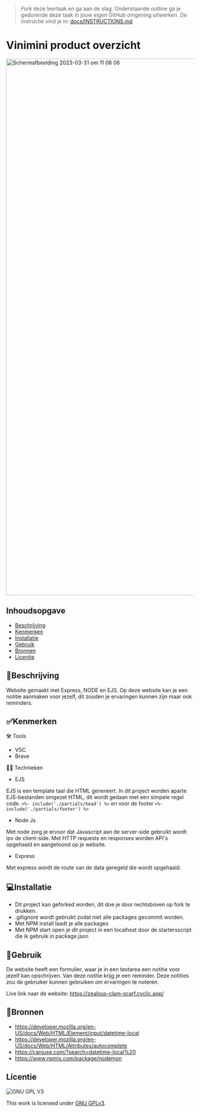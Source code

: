 > _Fork_ deze leertaak en ga aan de slag. Onderstaande outline ga je gedurende deze taak in jouw eigen GitHub omgeving uitwerken. De instructie vind je in: [docs/INSTRUCTIONS.md](docs/INSTRUCTIONS.md)

# Vinimini product overzicht

<img width="1440" alt="Schermafbeelding 2023-03-31 om 11 08 06" src="https://user-images.githubusercontent.com/112861069/229076239-c14d7d14-fb29-454d-9ebd-25627dfcd6ca.png">



## Inhoudsopgave

  * [Beschrijving](#beschrijving)
  * [Kenmerken](#kenmerken)
  * [Installatie](#installatie)
  * [Gebruik](#gebruik)
  * [Bronnen](#bronnen)
  * [Licentie](#licentie)

## 📝Beschrijving
Website gemaakt met Express, NODE en EJS. Op deze website kan je een notitie aanmaken voor jezelf, dit zouden je ervaringen kunnen zijn maar ook reminders. 


## ✅Kenmerken

🛠 Tools
 - VSC
 - Brave 


👷🏽 Technieken 
 - EJS

EJS is een template taal die HTML genereert. In dit project worden aparte EJS-bestanden omgezet HTML, dit wordt gedaan met een simpele regel code.
`<%- include('./partials/head') %>` en voor de footer `<%- include('./partials/footer') %>`

 - Node Js

Met node zorg je ervoor dat Javascript aan de server-side gebruikt wordt ipv de client-side. Met HTTP requests en responses worden API's opgehaald en aangetoond op je website. 

 - Express

Met express wordt de route van de data geregeld die wordt opgehaald. 


## 💻Installatie
 - Dit project kan geforked worden, dit doe je door rechtsboven op fork te drukken. 
 - .gitignore wordt gebruikt zodat niet alle packages gecommit worden. 
 - Met NPM install laadt je alle packages
 - Met NPM start open je dit project in een localhost door de startersscript die ik gebruik in package.json 

## 🔨Gebruik
De website heeft een formulier, waar je in een textarea een notitie voor jezelf kan opschrijven. Van deze notitie krijg je een reminder. Deze notities zou de gebruiker kunnen gebruiken om ervaringen te noteren. 

Live link naar de website: 
https://zealous-clam-scarf.cyclic.app/

## 📱Bronnen
 - https://developer.mozilla.org/en-US/docs/Web/HTML/Element/input/datetime-local
 - https://developer.mozilla.org/en-US/docs/Web/HTML/Attributes/autocomplete
 - https://caniuse.com/?search=datetime-local%20
 - https://www.npmjs.com/package/nodemon 


## Licentie

![GNU GPL V3](https://www.gnu.org/graphics/gplv3-127x51.png)

This work is licensed under [GNU GPLv3](./LICENSE).
